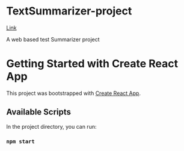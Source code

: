 
# TextSummarizer-project 
  [Link](https://textsummarizer-project.pages.dev/)

A web based test Summarizer project

# Getting Started with Create React App

This project was bootstrapped with [Create React App](https://github.com/facebook/create-react-app).

## Available Scripts

In the project directory, you can run:

### `npm start`

